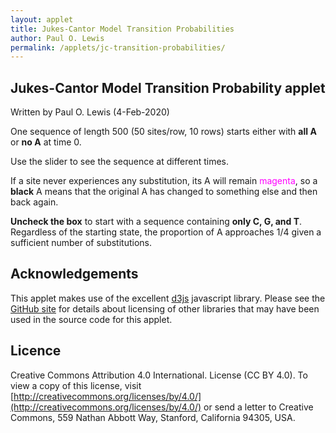 ```yaml
---
layout: applet
title: Jukes-Cantor Model Transition Probabilities
author: Paul O. Lewis
permalink: /applets/jc-transition-probabilities/
---
```

## Jukes-Cantor Model Transition Probability applet
Written by Paul O. Lewis (4-Feb-2020)

One sequence of length 500 (50 sites/row, 10 rows) starts either with **all A** or **no A** at time 0. 

Use the slider to see the sequence at different times. 

If a site never experiences any substitution, its A will remain <span style="color:magenta">magenta</span>, so a **black** A means that the original A has changed to something else and then back again. 

**Uncheck the box** to start with a sequence containing **only C, G, and T**. Regardless of the starting state, the proportion of A approaches 1/4 given a sufficient number of substitutions.

<div id="arbitrary"></div>
<div id="details"></div>
<script type="text/javascript">
    // written by Paul O. Lewis 20-Feb-2018, revised 3-Feb-2020

    var prob_same = true;

    // ###########################################################################
    // ############################## svg creation ###############################
    // ###########################################################################

    // width and height of svg
    var w = 1000;
    var h = 600;
    var padding = 80;
    var tmax = 10;          // maximum time along x-axis
    var nincr = 200;        // number of points that slider can visit along x-axis
    var tincr = tmax/nincr; // amount by which t changes each increment
    console.log("tincr = " + tincr);

    // Select DIV element already created (see above) to hold SVG
    var plot_div = d3.select("div#arbitrary");

    // Create SVG element
    var svg = plot_div.append("svg")
        .attr("width", w)
        .attr("height", h);

    var sequences_group = svg.append("g");

    // Create scale for X axis
    var xscale = d3.scaleLinear()
        .domain([0, tmax])   // recalculated in refreshPlot()
        .range([padding, w - padding]);

    // Create scale for Y axis
    var yscale = d3.scaleLinear()
        .domain([0, 1])
        .range([h - padding, padding]);

    // ###########################################################################
    // ############################## density curve ##############################
    // ###########################################################################

    // transition probability parameters
    var beta = 0.1;

    var brickred = "#B82E2E";
    var nsegments = 100;
    var linedata = [];

    // Create scale for drawing line segments
    var line_scale = d3.scaleBand()
        .domain(d3.range(nsegments+1))
        .range(xscale.domain());

    function pA(b, t) {
        return 0.25 + (prob_same ? 0.75 : -0.25)*Math.exp(-4.0*b*t);
        }

    // Function that recalculates the line segments making up the transition probability curve
    function recalcLineData() {
        linedata = [];
        for (var i = 0; i < nsegments+1; i++) {
            var t = line_scale(i);
            var y = pA(beta, t);
            linedata.push({'x':t, 'y':y});
        }
    }
    recalcLineData();

    // Create path representing density curve
    var lineFunc = d3.line()
        .x(function(d) {return xscale(d.x);})
        .y(function(d) {return yscale(d.y);});

    var density = svg.append("path")
            .attr("id", "density")
            .attr("d", lineFunc(linedata))
            .attr("fill", "none")
            .attr("stroke", brickred)
            .attr("stroke-width", 2)
            .style("pointer-events", "none");   // don't want line intercepting drag events

    // ###########################################################################
    // ############################## x and y axes ###############################
    // ###########################################################################

    // axes labels
    var axis_label_height = 12;
    var axis_label_height_pixels = axis_label_height + "px";
    var xaxis_label_y = h - padding/2;

    // Create x axis
    var xaxis = d3.axisBottom(xscale)
        .ticks(5)
        .tickFormat(d3.format("d"));

    // Add x axis to svg
    svg.append("g")
        .attr("id", "xaxis")
        .attr("class", "axis")
        .attr("transform", "translate(0," + (h - padding) + ")")
        .call(xaxis);

    // Style the x-axis
    svg.selectAll('.axis line, .axis path')
        .style('stroke', 'black')
        .style('fill', 'none')
        .style('stroke-width', '1px')
        .style('shape-rendering', 'crispEdges');
    svg.selectAll('g#xaxis g.tick text')
        .style('font-family', 'Helvetica')
        .style('font-size', axis_label_height_pixels);

    // Text showing current fraction of A
    var xaxis_label = svg.append("text")
        .attr("id", "xaxislabel")
        .attr("x", 0)
        .attr("y", 0)
        .attr("font-family", "Verdana")
        .attr("font-size", param_text_height_pixels)
        .text("time");
    CenterTextAroundPoint(xaxis_label, xscale(tmax/2), xaxis_label_y);

    // Create y axis
    var yaxis = d3.axisLeft(yscale)
        .ticks(4)
        .tickFormat(d3.format(".2f"));

    // Add y axis to svg
    svg.append("g")
        .attr("id", "yaxis")
        .attr("class", "axis")
        .attr("transform", "translate(" + padding + ",0)")
        .call(yaxis);

    // Style the y-axis
    svg.selectAll('.axis line, .axis path')
        .style('stroke', 'black')
        .style('fill', 'none')
        .style('stroke-width', '1px')
        .style('shape-rendering', 'crispEdges');
    svg.selectAll('g#xaxis g.tick text')
        .style('font-family', 'Helvetica')
        .style('font-size', axis_label_height_pixels);

    // ###########################################################################
    // ################## sequence simulation/display ############################
    // ###########################################################################

    // Create a random number generator
    var rnseed = d3.randomUniform(1, 1000)();
    var lot = new Random(rnseed);

    // display of sequence data
    var nucleotide_text_height = 16;
    var nucleotide_text_height_pixels = nucleotide_text_height + "px";
    var base_lookup = ["A", "C", "G", "T"];
    var base_color  = ["magenta", "orange", "green", "gray", "black", "orange", "green", "gray"];
    var nrows = 10;
    var ncols = 50;
    var xseqs0 = 200;
    var xseqs1 = 800;
    var yseqs0 = 40;
    var yseqs1 = 40 + nrows*nucleotide_text_height;

    // sizing and placement of textual elements
    var param_text_height = 18;
    var param_text_height_pixels = param_text_height + "px";
    var row_height = (padding - axis_label_height)/2; // height of space allotted for help button in pixels
    var stats_y = yseqs1 + nucleotide_text_height;

    // Create scale for x coordinates of sequences
    var seqxscale = d3.scaleLinear()
        .domain([0, ncols-1])
        .range([xseqs0, xseqs1]);

    // Create scale for y coordinates of sequences
    var seqyscale = d3.scaleLinear()
        .domain([0, nrows-1])
        .range([yseqs0, yseqs1]);

    var seqdatavect = null;
    var piA = null;   // piA[k] is fraction of A in simulated data for time increment k
    function simulateData() {
        // Simulate data at time t = 0
        var t = 0;
        seqdatavect = [];
        piA = [];
        var tdata = [];
        piA[0] = (prob_same ? 1.0 : 0.0);
        for (var i = 0; i < nrows; i++) {
            for (var j = 0; j < ncols; j++) {
                if (prob_same)
                    tdata.push({'x':j, 'y':i, 'base':0, 'color':0});
                else {
                    var u = lot.random(0,1);
                    if (u < 1/3) 
                        tdata.push({'x':j, 'y':i, 'base':1, 'color':1});
                    else if (u < 2/3)
                        tdata.push({'x':j, 'y':i, 'base':2, 'color':2});
                    else 
                        tdata.push({'x':j, 'y':i, 'base':3, 'color':3});
                }
            }
        }
        seqdatavect.push(tdata);
        var total = nrows*ncols;
        if (total != seqdatavect[0].length)
            console.log("oops: total = " + total + " but seqdatavect[0].length = " + seqdatavect[0].length);
            
        // Keep track of whether original base at each site has changed
        var changed = [];
        for (var k = 0; k < total; k++)
            changed.push(false);
        
        // Walk through time, updating sequences as we go
        var t0 = 0;
        for (t = tincr; t < tmax; t += tincr) {
            tdata = [];
            freqA = 0.0;
            for (var k = 0; k < total; k++) {
                var tmp = seqdatavect[t0][k];
                var x = tmp.x;
                var y = tmp.y;
                var b = tmp.base;
                var probsame = 0.25 + 0.75*Math.exp(-4.0*beta*tincr);
                var probdiff = 1.0 - probsame;
                var u = lot.random(0,1);
                if (u <= probdiff) {
                    //  1.0        2.0        3.0        4.0
                    //  |          |          |          |
                    //  1--------->2--------->3--------->4
                    let uu = lot.uniform(1,4); 
                    let x = Math.floor(uu);
                    b = (b + x) % 4;
                    changed[k] = true;
                }
                if (b == 0)
                    freqA += 1;
                var col = changed[k] ? (b+4) : b;
                tdata.push({'x':x, 'y':y, 'base':b, 'color':col});
            }
            seqdatavect.push(tdata);
            t0 += 1;
            freqA /= total;
            piA.push(freqA);
            //console.log("freqA for t = " + t0 + " = " + piA[t0]);
        }
        //console.log(piA);
    }
    simulateData();
    //console.log(seqdatavect);
    
    var seqdata = null;
    function copyDataForTime(t) {
        // 0.0        0.1        0.2        0.3        0.4
        //  |          |          |          |          |
        //  0--------->1--------->2--------->3--------->4          
        var x = Math.floor(t/tincr);
        if (x == nincr)
            x -= 1;
        //console.log("time unit is " + x);
        seqdata = seqdatavect[x];
    }
    copyDataForTime(0);

    // Create text elements representing nucleotides
    sequences_group.selectAll("text")
        .data(seqdata)
        .enter()
        .append("text")
        .attr("class", "nucleotide")
        .attr("x", function(d) {return seqxscale(d.x)})
        .attr("y", function(d) {return seqyscale(d.y)})
        .attr("fill", function(d) {return base_color[d.color]})
        .attr("stroke", function(d) {return base_color[d.color]})
        .style("pointer-events", "none")   // don't intercept drag events
        .attr("font-family", "Verdana")
        .attr("font-size", nucleotide_text_height_pixels)
        .text(function(d) {return base_lookup[d.base]});

    // Text showing current fraction of A
    var afrac_text = svg.append("text")
        .attr("id", "fractionA")
        .attr("x", 0)
        .attr("y", 0)
        .attr("font-family", "Verdana")
        .attr("font-size", param_text_height_pixels)
        .text("fraction A = " + d3.format(".1f")(piA[0])); // pi is \u03C0
    CenterTextAroundPoint(afrac_text, xscale(tmax/2), stats_y)

    // ###########################################################################
    // ################################ slider ###################################
    // ###########################################################################

    var time = 0;   // slider position
    var slider = svg.append("rect")
        .attr("id", "slider")
        .attr("x", xscale(time)-10)
        .attr("y", yscale(0)-15)
        .attr("width", 20)
        .attr("height", 30)
        .attr("stroke", "blue")
        .attr("fill", d3.color("rgba(0, 0, 128, .4)"));

    var vertical_dotted_line = svg.append("line")
        .attr("id", "vdotted")
        .attr("x1", xscale(time))
        .attr("y1", yscale(0)-15)
        .attr("x2", xscale(time))
        .attr("y2", yscale(pA(beta, time)))
        .attr("stroke", "blue")
        .attr("stroke-dasharray", "2,2,2");

    var horizontal_dotted_line = svg.append("line")
        .attr("id", "hdotted")
        .attr("x1", xscale(time))
        .attr("y1", yscale(pA(beta, time)))
        .attr("x2", xscale(0))
        .attr("y2", yscale(pA(beta, time)))
        .attr("stroke", "blue")
        .attr("stroke-dasharray", "2,2,2");

    // Create drag behavior
    var x_at_drag_start = null;
    var drag = d3.drag()
        .on("start", function(d) {
            x_at_drag_start = d3.event.x;
            d3.event.sourceEvent.stopPropagation();
            d3.select(this).classed("dragging", true);
            //console.log("start drag");
        })
        .on("drag", function(d) {
            var dx = d3.event.x - x_at_drag_start;
            var x0 = xscale(time);
            var x = x0 + dx;
            if (xscale.invert(x) < 0)
                x = xscale(0);
            if (xscale.invert(x) > tmax)
                x = xscale(tmax);
            slider.attr("x", x - 10);
            var t = xscale.invert(x);
            var tindex = Math.floor(t/tincr);
            if (tindex == nincr)
                tindex -= 1;
            //simulateData(t);
            copyDataForTime(t);
            sequences_group.selectAll("text.nucleotide")
                .data(seqdata)
                .attr("fill", function(d) {return base_color[d.color]})
                .attr("stroke", function(d) {return base_color[d.color]})
                .text(function(d) {return base_lookup[d.base]});
            vertical_dotted_line
                .attr("x1", xscale(t))
                .attr("y1", yscale(0)-15)
                .attr("x2", xscale(t))
                .attr("y2", yscale(pA(beta, t)));
            horizontal_dotted_line
                .attr("x1", xscale(t))
                .attr("y1", yscale(pA(beta, t)))
                .attr("x2", xscale(0))
                .attr("y2", yscale(pA(beta, t)));
            afrac_text
                .text("fraction A = " + d3.format(".2f")(piA[tindex])); // pi is \u03C0
            //console.log("slider at time " + d3.format(".3f")(t) + ", pA = " +  d3.format(".3f")(pA(beta, t)));
        })
        .on("end", function(d) {
            var dx = d3.event.x - x_at_drag_start;
            var x0 = xscale(time);
            var x = x0 + dx;
            if (xscale.invert(x) < 0)
                x = xscale(0);
            if (xscale.invert(x) > tmax)
                x = xscale(tmax);
            time = xscale.invert(x);
            //simulateData(time);
            copyDataForTime(time);
            sequences_group.selectAll("text.nucleotide")
                .data(seqdata)
                .attr("fill", function(d) {return base_color[d.color]})
                .attr("stroke", function(d) {return base_color[d.color]})
                .text(function(d) {return base_lookup[d.base]});
            d3.select(this).classed("dragging", false);
            //console.log("end drag");
        });

    slider.call(drag);

    // ###########################################################################
    // ############################ add controls #################################
    // ###########################################################################

    var details_div = d3.select("div#details")
        .style("display", "block")
        .style("width", "600px")
        .style("margin-left", "10px")
        .style("vertical-align", "top");

    addCheckbox(details_div, "prsame-checkbox", "Start with every site A", true, function() {
        prob_same = d3.select(this).property('checked');
        recalcLineData();
        density.attr("d", lineFunc(linedata));
        time = 0;
        simulateData();
        copyDataForTime(time);
        sequences_group.selectAll("text.nucleotide")
            .data(seqdata)
            .attr("fill", function(d) {return base_color[d.color]})
            .attr("stroke", function(d) {return base_color[d.color]})
            .text(function(d) {return base_lookup[d.base]});
        vertical_dotted_line
            .attr("x1", xscale(time))
            .attr("y1", yscale(0)-15)
            .attr("x2", xscale(time))
            .attr("y2", yscale(pA(beta, time)));
        horizontal_dotted_line
            .attr("x1", xscale(time))
            .attr("y1", yscale(pA(beta, time)))
            .attr("x2", xscale(0))
            .attr("y2", yscale(pA(beta, time)));
        afrac_text
            .text("fraction A = " + d3.format(".2f")(piA[0])); // pi is \u03C0
        slider
            .attr("x", xscale(time)-10);
        });

    addStringDropdown(details_div, "beta-dropdown", "substitution rate", ["0.1", "0.5", "1.0", "10.0"], 0, function() {
        var selected_index = d3.select(this).property('selectedIndex');
        if (selected_index == 0) {
            beta = 0.1;
            }
        else if (selected_index == 1) {
            beta = 0.5;
            }
        else if (selected_index == 2) {
            beta = 1.0;
            }
        else if (selected_index == 3) {
            beta = 10.0;
            }
        else {
            console.log("error: unknown choice; using 1.0");
            beta = 1.0;
            }
        recalcLineData();
        density.attr("d", lineFunc(linedata));
        time = 0;
        simulateData();
        copyDataForTime(time);
        sequences_group.selectAll("text.nucleotide")
            .data(seqdata)
            .attr("fill", function(d) {return base_color[d.color]})
            .attr("stroke", function(d) {return base_color[d.color]})
            .text(function(d) {return base_lookup[d.base]});
        vertical_dotted_line
            .attr("x1", xscale(time))
            .attr("y1", yscale(0)-15)
            .attr("x2", xscale(time))
            .attr("y2", yscale(pA(beta, time)));
        horizontal_dotted_line
            .attr("x1", xscale(time))
            .attr("y1", yscale(pA(beta, time)))
            .attr("x2", xscale(0))
            .attr("y2", yscale(pA(beta, time)));
        afrac_text
            .text("fraction A = " + d3.format(".2f")(piA[0])); // pi is \u03C0
        slider
            .attr("x", xscale(time)-10);
        });

</script>
		
## Acknowledgements

This applet makes use of the excellent [d3js](https://d3js.org/) javascript library. 
Please see the [GitHub site](https://github.com/plewis/plewis.github.io/tree/master/assets/js) for details about licensing of other libraries that may have been used in the source code for this applet.

## Licence

Creative Commons Attribution 4.0 International.
License (CC BY 4.0). To view a copy of this license, visit
[http://creativecommons.org/licenses/by/4.0/](http://creativecommons.org/licenses/by/4.0/) or send a letter to Creative Commons, 559
Nathan Abbott Way, Stanford, California 94305, USA.